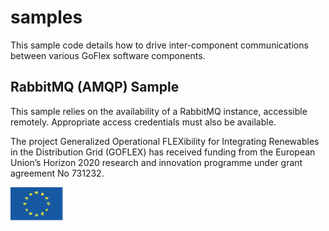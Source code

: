 # samples
This sample code details how to drive inter-component communications between various GoFlex software components.


## RabbitMQ (AMQP) Sample
This sample relies on the availability of a RabbitMQ instance, accessible remotely. Appropriate access credentials must also be available.


The project Generalized Operational FLEXibility for Integrating Renewables in the Distribution Grid (GOFLEX) has received funding from the European Union’s Horizon 2020 research and innovation programme under grant agreement No 731232.

![HorizonH2020](/images/EU.png)

